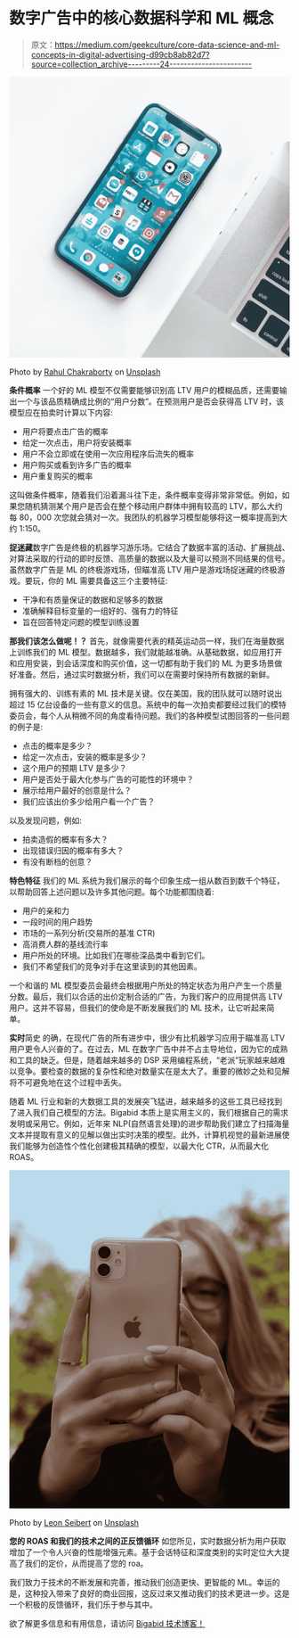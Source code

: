 # 数字广告中的核心数据科学和 ML 概念

> 原文：<https://medium.com/geekculture/core-data-science-and-ml-concepts-in-digital-advertising-d99cb8ab82d7?source=collection_archive---------24----------------------->

![](img/07cbab12dc67c079aa39124112ccc30a.png)

Photo by [Rahul Chakraborty](https://unsplash.com/@hckmstrrahul?utm_source=unsplash&utm_medium=referral&utm_content=creditCopyText) on [Unsplash](https://unsplash.com/s/photos/mobile?utm_source=unsplash&utm_medium=referral&utm_content=creditCopyText)

**条件概率**
一个好的 ML 模型不仅需要能够识别高 LTV 用户的模糊品质，还需要输出一个与该品质精确成比例的“用户分数”。在预测用户是否会获得高 LTV 时，该模型应在拍卖时计算以下内容:

*   用户将要点击广告的概率
*   给定一次点击，用户将安装概率
*   用户不会立即或在使用一次应用程序后流失的概率
*   用户购买或看到许多广告的概率
*   用户重复购买的概率

这叫做条件概率，随着我们沿着漏斗往下走，条件概率变得非常非常低。例如，如果您随机猜测某个用户是否会在整个移动用户群体中拥有较高的 LTV，那么大约每 80，000 次您就会猜对一次。我团队的机器学习模型能够将这一概率提高到大约 1:150。

**捉迷藏**数字广告是终极的机器学习游乐场。它结合了数据丰富的活动、扩展挑战、对算法采取的行动的即时反馈、高质量的数据以及大量可以预测不同结果的信号。虽然数字广告是 ML 的终极游戏场，但瞄准高 LTV 用户是游戏场捉迷藏的终极游戏。要玩，你的 ML 需要具备这三个主要特征:

*   干净和有质量保证的数据和足够多的数据
*   准确解释目标变量的一组好的、强有力的特征
*   旨在回答特定问题的模型训练设置

**那我们该怎么做呢！？**
首先，就像需要代表的精英运动员一样，我们在海量数据上训练我们的 ML 模型。数据越多，我们就能越准确。从基础数据，如应用打开和应用安装，到会话深度和购买价值，这一切都有助于我们的 ML 为更多场景做好准备。然后，通过实时数据分析，我们可以在需要时保持所有数据的新鲜。

拥有强大的、训练有素的 ML 技术是关键。仅在美国，我的团队就可以随时说出超过 15 亿台设备的一些有意义的信息。系统中的每一次拍卖都要经过我们的模特委员会，每个人从稍微不同的角度看待问题。我们的各种模型试图回答的一些问题的例子是:

*   点击的概率是多少？
*   给定一次点击，安装的概率是多少？
*   这个用户的预期 LTV 是多少？
*   用户是否处于最大化参与广告的可能性的环境中？
*   展示给用户最好的创意是什么？
*   我们应该出价多少给用户看一个广告？

以及发现问题，例如:

*   拍卖造假的概率有多大？
*   出现错误归因的概率有多大？
*   有没有断档的创意？

**特色特征**
我们的 ML 系统为我们展示的每个印象生成一组从数百到数千个特征，以帮助回答上述问题以及许多其他问题。每个功能都围绕着:

*   用户的亲和力
*   一段时间的用户趋势
*   市场的一系列分析(交易所的基准 CTR)
*   高消费人群的基线流行率
*   用户所处的环境。比如我们在哪些深品类中看到它们。
*   我们不希望我们的竞争对手在这里读到的其他因素。

一个和谐的 ML 模型委员会最终会根据用户所处的特定状态为用户产生一个质量分数。最后，我们以合适的出价定制合适的广告，为我们客户的应用提供高 LTV 用户。这并不容易，但我们的使命是不断发展我们的 ML 技术，让它听起来简单。

**实时**简史
的确，在现代广告的所有进步中，很少有比机器学习应用于瞄准高 LTV 用户更令人兴奋的了。在过去，ML 在数字广告中并不占主导地位，因为它的成熟和工具的缺乏。但是，随着越来越多的 DSP 采用编程系统，“老派”玩家越来越难以竞争。要检查的数据的复杂性和绝对数量实在是太大了。重要的微妙之处和见解将不可避免地在这个过程中丢失。

随着 ML 行业和新的大数据工具的发展突飞猛进，越来越多的这些工具已经找到了进入我们自己模型的方法。Bigabid 本质上是实用主义的，我们根据自己的需求发明或采用它。例如，近年来 NLP(自然语言处理)的进步帮助我们建立了扫描海量文本并提取有意义的见解以做出实时决策的模型。此外，计算机视觉的最新进展使我们能够为创造性个性化创建极其精确的模型，以最大化 CTR，从而最大化 ROAS。

![](img/c993d69ca390e4dc368edd538f5c28a0.png)

Photo by [Leon Seibert](https://unsplash.com/@yapics?utm_source=unsplash&utm_medium=referral&utm_content=creditCopyText) on [Unsplash](https://unsplash.com/s/photos/mobile-ad?utm_source=unsplash&utm_medium=referral&utm_content=creditCopyText)

**您的 ROAS 和我们的技术之间的正反馈循环**
如您所见，实时数据分析为用户获取增加了一个令人兴奋的性能增强元素。基于会话特征和深度类别的实时定位大大提高了我们的定价，从而提高了您的 roa。

我们致力于技术的不断发展和完善，推动我们创造更快、更智能的 ML。幸运的是，这种投入带来了良好的商业回报，这反过来又推动我们的技术更进一步。这是一个积极的反馈循环，我们乐于参与其中。

欲了解更多信息和有用信息，请访问 [Bigabid 技术博客！](https://www.bigabid.com/blog/)